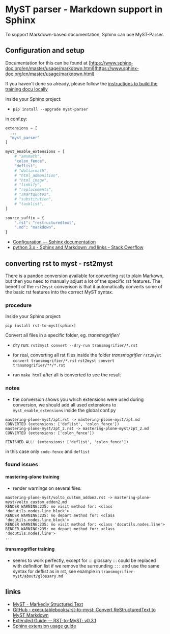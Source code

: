 # MyST parser - Markdown support in Sphinx

To support Markdown-based documentation, Sphinx can use MyST-Parser.

## Configuration and setup

Documentation for this can be found at [https://www.sphinx-doc.org/en/master/usage/markdown.html](https://www.sphinx-doc.org/en/master/usage/markdown.html)

If you haven't done so already, please follow the [instructions to build the training docu locally](https://training.plone.org/5/mastering-plone/about_mastering.html#building-the-documentation-locally)

Inside your Sphinx project:

- `pip install --upgrade myst-parser`

in conf.py:

```py
extensions = [
  ...
  "myst_parser"
]

myst_enable_extensions = [
    # "amsmath",
    "colon_fence",
    "deflist",
    # "dollarmath",
    # "html_admonition",
    # "html_image",
    # "linkify",
    # "replacements",
    # "smartquotes",
    # "substitution",
    # "tasklist",
]

source_suffix = {
    ".rst": "restructuredtext",
    ".md": "markdown",
}

```

- [Configuration — Sphinx documentation](https://www.sphinx-doc.org/en/master/usage/configuration.html#confval-source_parsers)
- [python 3.x - Sphinx and Markdown .md links - Stack Overflow](https://stackoverflow.com/questions/52496591/sphinx-and-markdown-md-links)

## converting rst to myst - rst2myst

There is a pandoc conversion available for converting rst to plain Markown, but then you need to manually adjust a lot of the specific rst features.
The benefit of the `rst2myst` converison is that it automatically converts some of the basic rst features into the correct MyST syntax.

### procedure

Inside your Sphinx project:

`pip install rst-to-myst[sphinx]`

Convert all files in a specific folder, eg. _transmogrifier/_

- dry run:
  `rst2myst convert --dry-run transmogrifier/*.rst`

- for real, converting all rst files inside the folder _transmogrifier_
  `rst2myst convert transmogrifier/*.rst`
  `rst2myst convert transmogrifier/**/*.rst`

- run `make html` after all is converted to see the result

### notes

- the conversion shows you which extensions were used during conversion, we should add all used extensions to `myst_enable_extensions` inside the global conf.py

```console
mastering-plone-myst/zpt.rst -> mastering-plone-myst/zpt.md
CONVERTED (extensions: ['deflist', 'colon_fence'])
mastering-plone-myst/zpt_2.rst -> mastering-plone-myst/zpt_2.md
CONVERTED (extensions: ['colon_fence'])

FINISHED ALL! (extensions: ['deflist', 'colon_fence'])
```

in this case only `code-fence` and `deflist`

### found issues

#### mastering-plone training

- render warnings on several files:

```console
mastering-plone-myst/volto_custom_addon2.rst -> mastering-plone-myst/volto_custom_addon2.md
RENDER WARNING:235: no visit method for: <class 'docutils.nodes.line_block'>
RENDER WARNING:235: no depart method for: <class 'docutils.nodes.line_block'>
RENDER WARNING:235: no visit method for: <class 'docutils.nodes.line'>
RENDER WARNING:235: no depart method for: <class 'docutils.nodes.line'>
...
```

#### transmogrifier training

- seems to work perfectly, except for ::: glossary :::
  could be replaced with definition list if we remove the surrounding `:::` and use the same syntax for deflist as in rst, see example in `transmogrifier-myst/about/glossary.md`

## links

- [MyST - Markedly Structured Text](https://myst-parser.readthedocs.io/en/latest/index.html)
- [GitHub - executablebooks/rst-to-myst: Convert ReStructuredText to MyST Markdown](https://github.com/executablebooks/rst-to-myst)
- [Extended Guide — RST-to-MyST: v0.3.1](https://rst-to-myst.readthedocs.io/en/latest/usage.html)
- [Sphinx extension usage guide](https://myst-parser.readthedocs.io/en/latest/sphinx/use.html#migrate-pre-existing-rst-into-myst)
